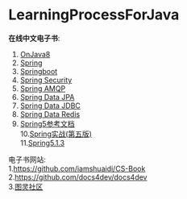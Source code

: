 # LearningProcessForJava  

**在线中文电子书**:      

1. [OnJava8](https://lingcoder.gitee.io/onjava8)    
2. [Spring](https://www.docs4dev.com/docs/zh/spring-framework/5.1.3.RELEASE/reference/core.html#beans)    
3. [Springboot](https://www.docs4dev.com/docs/zh/spring-boot/2.1.1.RELEASE/reference)    
4. [Spring Security](https://www.docs4dev.com/docs/zh/spring-security/5.1.2.RELEASE/reference)    
5. [Spring AMQP](https://www.docs4dev.com/docs/zh/spring-amqp/2.1.2.RELEASE/reference)    
6. [Spring Data JPA](https://www.docs4dev.com/docs/zh/spring-data-jpa/2.1.5.RELEASE/reference)    
7. [Spring Data JDBC](https://www.docs4dev.com/docs/zh/spring-data-jdbc/1.0.5.RELEASE/reference)    
8. [Spring Data Redis](https://www.docs4dev.com/docs/zh/spring-data-redis/2.1.5.RELEASE/reference)    
9. [Spring5参考文档](https://docs.flydean.com/spring-framework-documentation5/)    
10.[Spring实战(第五版)](https://potoyang.gitbook.io/spring-in-action-v5/)    
11.[Spring5.1.3](https://github.com/DocsHome/spring-docs)    

电子书网站:  
    1.https://github.com/iamshuaidi/CS-Book    
    2.https://github.com/docs4dev/docs4dev    
    3.[图灵社区](https://www.ituring.com.cn/)  


